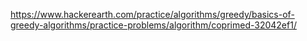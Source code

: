 https://www.hackerearth.com/practice/algorithms/greedy/basics-of-greedy-algorithms/practice-problems/algorithm/coprimed-32042ef1/
